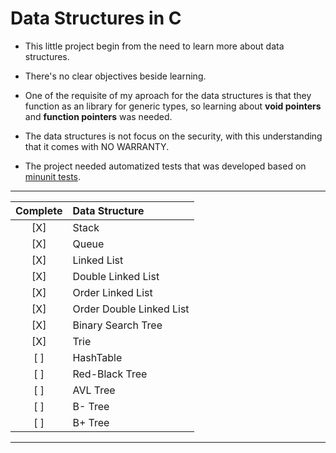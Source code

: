 # Data Structures in C


* This little project begin from the need to learn more about data structures.

* There's no clear objectives beside learning.

* One of the requisite of my aproach for the data structures is that they function as an library for generic types, so learning about __void pointers__ and __function pointers__ was needed.

* The data structures is not focus on the security, with this understanding that it comes with NO WARRANTY.

* The project needed automatized tests that was developed based on [minunit tests](http://www.jera.com/techinfo/jtns/jtn002.html).

 -------

| Complete | Data Structure
| :-----:  | :----
|[X]       |  Stack
|[X]       |  Queue
|[X]       |  Linked List
|[X]       |  Double Linked List
|[X]       |  Order Linked List
|[X]       |  Order Double Linked List
|[X]       |  Binary Search Tree
|[X]       |  Trie
|[ ]       |  HashTable
|[ ]       |  Red-Black Tree
|[ ]       |  AVL Tree 
|[ ]       |  B- Tree
|[ ]       |  B+ Tree    

 -------

